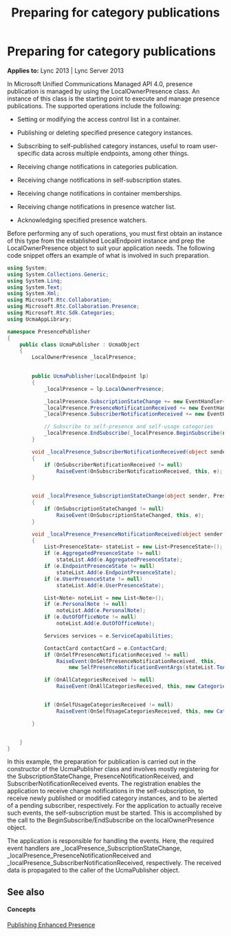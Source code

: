 ﻿---
title: Preparing for category publications
TOCTitle: Preparing for category publications
ms:assetid: 5c56c317-9710-450a-8c13-27146df9d806
ms:mtpsurl: https://msdn.microsoft.com/en-us/library/Dn454650(v=office.15)
ms:contentKeyID: 57092902
ms.date: 07/24/2014
mtps_version: v=office.15
dev_langs:
- csharp
---

# Preparing for category publications


**Applies to:** Lync 2013 | Lync Server 2013

In Microsoft Unified Communications Managed API 4.0, presence publication is managed by using the LocalOwnerPresence class. An instance of this class is the starting point to execute and manage presence publications. The supported operations include the following:

  - Setting or modifying the access control list in a container.

  - Publishing or deleting specified presence category instances.

  - Subscribing to self-published category instances, useful to roam user-specific data across multiple endpoints, among other things.

  - Receiving change notifications in categories publication.

  - Receiving change notifications in self-subscription states.

  - Receiving change notifications in container memberships.

  - Receiving change notifications in presence watcher list.

  - Acknowledging specified presence watchers.

Before performing any of such operations, you must first obtain an instance of this type from the established LocalEndpoint instance and prep the LocalOwnerPresence object to suit your application needs. The following code snippet offers an example of what is involved in such preparation.

```csharp
using System;
using System.Collections.Generic;
using System.Linq;
using System.Text;
using System.Xml;
using Microsoft.Rtc.Collaboration;
using Microsoft.Rtc.Collaboration.Presence;
using Microsoft.Rtc.Sdk.Categories;
using UcmaAppLibrary;

namespace PresencePublisher
{
    public class UcmaPublisher : UcmaObject
    {
        LocalOwnerPresence _localPresence;
        

        public UcmaPublisher(LocalEndpoint lp)
        {
            _localPresence = lp.LocalOwnerPresence;

            _localPresence.SubscriptionStateChange += new EventHandler<PresenceSubscriptionStateChangedEventArgs>(_localPresence_SubscriptionStateChange);
            _localPresence.PresenceNotificationReceived += new EventHandler<LocalPresentityNotificationEventArgs>(_localPresence_PresenceNotificationReceived);
            _localPresence.SubscriberNotificationReceived += new EventHandler<SubscriberNotificationEventArgs>(_localPresence_SubscriberNotificationReceived);

            // Subscribe to self-presence and self-usage categories
            _localPresence.EndSubscribe(_localPresence.BeginSubscribe(null, null));
        }

        void _localPresence_SubscriberNotificationReceived(object sender, SubscriberNotificationEventArgs e)
        {
            if (OnSubscriberNotificationReceived != null)
                RaiseEvent(OnSubscriberNotificationReceived, this, e);
        }


        void _localPresence_SubscriptionStateChange(object sender, PresenceSubscriptionStateChangedEventArgs e)
        {
            if (OnSubscriptionStateChanged != null)
                RaiseEvent(OnSubscriptionStateChanged, this, e);
        }

        void _localPresence_PresenceNotificationReceived(object sender, LocalPresentityNotificationEventArgs e)
        {
            List<PresenceState> stateList = new List<PresenceState>();
            if (e.AggregatedPresenceState != null)
                stateList.Add(e.AggregatedPresenceState);
            if (e.EndpointPresenceState != null)
                stateList.Add(e.EndpointPresenceState);
            if (e.UserPresenceState != null)
                stateList.Add(e.UserPresenceState);

            List<Note> noteList = new List<Note>();
            if (e.PersonalNote != null)
                noteList.Add(e.PersonalNote);
            if (e.OutOfOfficeNote != null)
                noteList.Add(e.OutOfOfficeNote);

            Services services = e.ServiceCapabilities;

            ContactCard contactCard = e.ContactCard;
            if (OnSelfPresenceNotificationReceived != null)
                RaiseEvent(OnSelfPresenceNotificationReceived, this,
                    new SelfPresenceNotificationEventArgs(stateList.ToArray(), noteList.ToArray(), services, contactCard));

            if (OnAllCategoriesReceived != null)
                RaiseEvent(OnAllCategoriesReceived, this, new CategoriesNotificationEventArgs(e.AllCategories));


            if (OnSelfUsageCategoriesReceived != null)
                RaiseEvent(OnSelfUsageCategoriesReceived, this, new CategoriesNotificationEventArgs(e.SelfUsageCategories));

        }


    }
}
```

In this example, the preparation for publication is carried out in the constructor of the UcmaPublisher class and involves mostly registering for the SubscriptionStateChange, PresenceNotificationReceived, and SubscriberNotificationReceived events. The registration enables the application to receive change notifications in the self-subscription, to receive newly published or modified category instances, and to be alerted of a pending subscriber, respectively. For the application to actually receive such events, the self-subscription must be started. This is accomplished by the call to the BeginSubscribe/EndSubscribe on the localOwnerPresence object.

The application is responsible for handling the events. Here, the required event handlers are \_localPresence\_SubscriptionStateChange, \_localPresence\_PresenceNotificationReceived and \_localPresence\_SubscriberNotificationReceived, respectively. The received data is propagated to the caller of the UcmaPublisher object.

## See also

#### Concepts

[Publishing Enhanced Presence](publishing-enhanced-presence.md)

